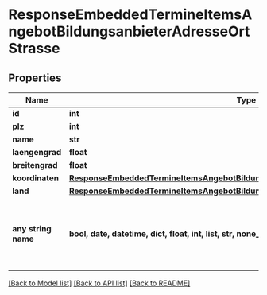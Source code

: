 # ResponseEmbeddedTermineItemsAngebotBildungsanbieterAdresseOrtStrasse


## Properties
Name | Type | Description | Notes
------------ | ------------- | ------------- | -------------
**id** | **int** |  | [optional] 
**plz** | **int** |  | [optional] 
**name** | **str** |  | [optional] 
**laengengrad** | **float** |  | [optional] 
**breitengrad** | **float** |  | [optional] 
**koordinaten** | [**ResponseEmbeddedTermineItemsAngebotBildungsanbieterAdresseOrtStrasseKoordinaten**](ResponseEmbeddedTermineItemsAngebotBildungsanbieterAdresseOrtStrasseKoordinaten.md) |  | [optional] 
**land** | [**ResponseEmbeddedTermineItemsAngebotBildungsanbieterAdresseOrtStrasseLand**](ResponseEmbeddedTermineItemsAngebotBildungsanbieterAdresseOrtStrasseLand.md) |  | [optional] 
**any string name** | **bool, date, datetime, dict, float, int, list, str, none_type** | any string name can be used but the value must be the correct type | [optional]

[[Back to Model list]](../README.md#documentation-for-models) [[Back to API list]](../README.md#documentation-for-api-endpoints) [[Back to README]](../README.md)


